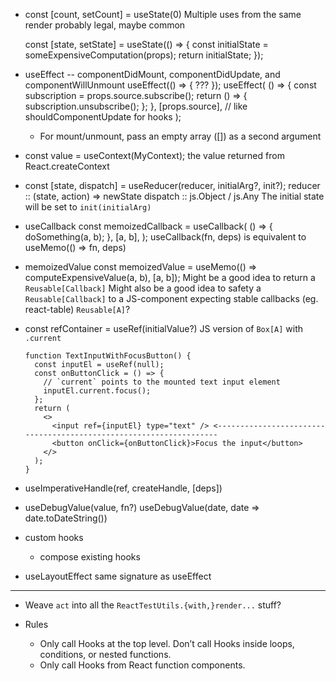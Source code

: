 * const [count, setCount] = useState(0)
  Multiple uses from the same render probably legal, maybe common

  const [state, setState] = useState(() => {
    const initialState = someExpensiveComputation(props);
    return initialState;
  });


* useEffect -- componentDidMount, componentDidUpdate, and componentWillUnmount
  useEffect(() => { ??? });
  useEffect(
    () => {
      const subscription = props.source.subscribe();
      return () => { subscription.unsubscribe(); };
    },
    [props.source], // like shouldComponentUpdate for hooks
  );
  - For mount/unmount, pass an empty array ([]) as a second argument

* const value = useContext(MyContext);
  the value returned from React.createContext

* const [state, dispatch] = useReducer(reducer, initialArg?, init?);
  reducer :: (state, action) => newState
  dispatch :: js.Object / js.Any
  The initial state will be set to `init(initialArg)`

* useCallback
  const memoizedCallback = useCallback(
    () => { doSomething(a, b); },
    [a, b],
  );
  useCallback(fn, deps) is equivalent to useMemo(() => fn, deps)

* memoizedValue
  const memoizedValue = useMemo(() => computeExpensiveValue(a, b), [a, b]);
  Might be a good idea to return a `Reusable[Callback]`
  Might also be a good idea to safety a `Reusable[Callback]` to a JS-component expecting stable callbacks (eg. react-table)
  `Reusable[A]`?

* const refContainer = useRef(initialValue?)
  JS version of `Box[A]` with `.current`
  ```
  function TextInputWithFocusButton() {
    const inputEl = useRef(null);
    const onButtonClick = () => {
      // `current` points to the mounted text input element
      inputEl.current.focus();
    };
    return (
      <>
        <input ref={inputEl} type="text" /> <-------------------------------------------------------------------
        <button onClick={onButtonClick}>Focus the input</button>
      </>
    );
  }
  ```

* useImperativeHandle(ref, createHandle, [deps])

* useDebugValue(value, fn?)
  useDebugValue(date, date => date.toDateString())

* custom hooks
  * compose existing hooks

* useLayoutEffect
  same signature as useEffect

-----------------------------------------------------------------

* Weave `act` into all the `ReactTestUtils.{with,}render...` stuff?

* Rules
  * Only call Hooks at the top level. Don’t call Hooks inside loops, conditions, or nested functions.
  * Only call Hooks from React function components.


